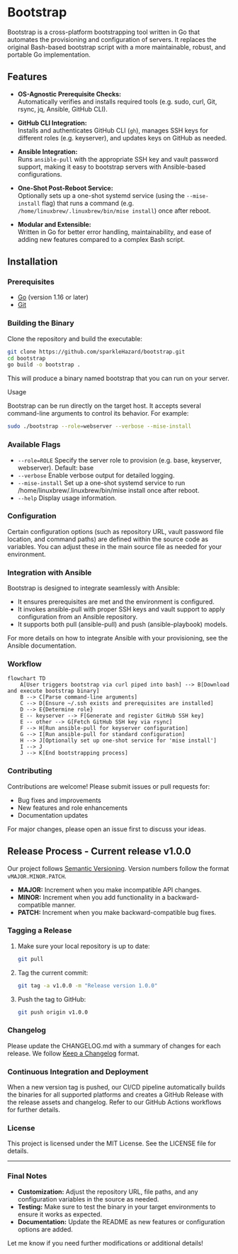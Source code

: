 # Bootstrap

Bootstrap is a cross-platform bootstrapping tool written in Go that automates the provisioning and configuration of servers. It replaces the original Bash-based bootstrap script with a more maintainable, robust, and portable Go implementation.

## Features

- **OS-Agnostic Prerequisite Checks:**  
  Automatically verifies and installs required tools (e.g. sudo, curl, Git, rsync, jq, Ansible, GitHub CLI).

- **GitHub CLI Integration:**  
  Installs and authenticates GitHub CLI (`gh`), manages SSH keys for different roles (e.g. keyserver), and updates keys on GitHub as needed.

- **Ansible Integration:**  
  Runs `ansible-pull` with the appropriate SSH key and vault password support, making it easy to bootstrap servers with Ansible-based configurations.

- **One-Shot Post-Reboot Service:**  
  Optionally sets up a one-shot systemd service (using the `--mise-install` flag) that runs a command (e.g. `/home/linuxbrew/.linuxbrew/bin/mise install`) once after reboot.

- **Modular and Extensible:**  
  Written in Go for better error handling, maintainability, and ease of adding new features compared to a complex Bash script.

## Installation

### Prerequisites

- [Go](https://golang.org/dl/) (version 1.16 or later)
- [Git](https://git-scm.com/)

### Building the Binary

Clone the repository and build the executable:

```bash
git clone https://github.com/sparkleHazard/bootstrap.git
cd bootstrap
go build -o bootstrap .
```

This will produce a binary named bootstrap that you can run on your server.

Usage

Bootstrap can be run directly on the target host. It accepts several command-line arguments to control its behavior. For example:

```bash
sudo ./bootstrap --role=webserver --verbose --mise-install
```

### Available Flags

- `--role=ROLE`
  Specify the server role to provision (e.g. base, keyserver, webserver).
  Default: base
- `--verbose`
  Enable verbose output for detailed logging.
- `--mise-install`
  Set up a one-shot systemd service to run /home/linuxbrew/.linuxbrew/bin/mise install once after reboot.
- `--help`
  Display usage information.

### Configuration

Certain configuration options (such as repository URL, vault password file location, and command paths) are defined within the source code as variables. You can adjust these in the main source file as needed for your environment.

### Integration with Ansible

Bootstrap is designed to integrate seamlessly with Ansible:

- It ensures prerequisites are met and the environment is configured.
- It invokes ansible-pull with proper SSH keys and vault support to apply configuration from an Ansible repository.
- It supports both pull (ansible-pull) and push (ansible-playbook) models.

For more details on how to integrate Ansible with your provisioning, see the Ansible documentation.

### Workflow

```mermaid
flowchart TD
    A[User triggers bootstrap via curl piped into bash] --> B[Download and execute bootstrap binary]
    B --> C[Parse command-line arguments]
    C --> D[Ensure ~/.ssh exists and prerequisites are installed]
    D --> E{Determine role}
    E -- keyserver --> F[Generate and register GitHub SSH key]
    E -- other --> G[Fetch GitHub SSH key via rsync]
    F --> H[Run ansible-pull for keyserver configuration]
    G --> I[Run ansible-pull for standard configuration]
    H --> J[Optionally set up one-shot service for 'mise install']
    I --> J
    J --> K[End bootstrapping process]
```

### Contributing

Contributions are welcome! Please submit issues or pull requests for:

- Bug fixes and improvements
- New features and role enhancements
- Documentation updates

For major changes, please open an issue first to discuss your ideas.

## Release Process - Current release v1.0.0

Our project follows [Semantic Versioning](https://semver.org/). Version numbers follow the format `vMAJOR.MINOR.PATCH`.

- **MAJOR:** Increment when you make incompatible API changes.
- **MINOR:** Increment when you add functionality in a backward-compatible manner.
- **PATCH:** Increment when you make backward-compatible bug fixes.

### Tagging a Release

1. Make sure your local repository is up to date:

   ```bash
   git pull
   ```

1. Tag the current commit:

   ```bash
   git tag -a v1.0.0 -m "Release version 1.0.0"
   ```

1. Push the tag to GitHub:

   ```bash
   git push origin v1.0.0
   ```

### Changelog

Please update the CHANGELOG.md with a summary of changes for each release. We follow [Keep a Changelog](https://keepachangelog.com/en/1.0.0/) format.

### Continuous Integration and Deployment

When a new version tag is pushed, our CI/CD pipeline automatically builds the binaries for all supported platforms and creates a GitHub Release with the release assets and changelog. Refer to our GitHub Actions workflows for further details.

### License

This project is licensed under the MIT License. See the LICENSE file for details.

---

### Final Notes

- **Customization:** Adjust the repository URL, file paths, and any configuration variables in the source as needed.
- **Testing:** Make sure to test the binary in your target environments to ensure it works as expected.
- **Documentation:** Update the README as new features or configuration options are added.

Let me know if you need further modifications or additional details!

